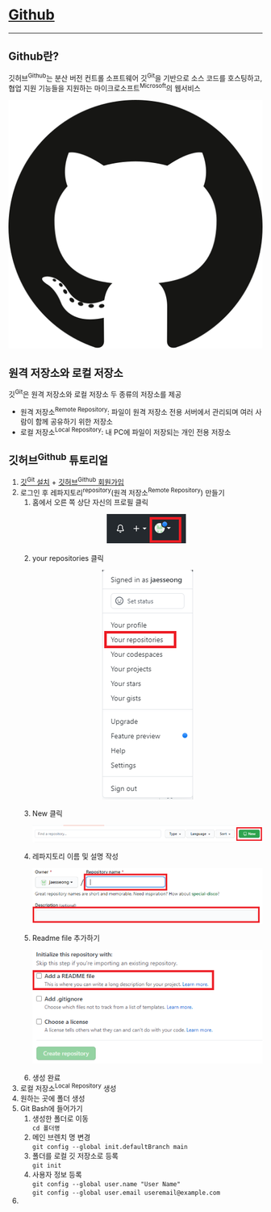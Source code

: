 # [Github](github.com)

-----

## Github란?

깃허브<sup>Github</sup>는 분산 버전 컨트롤 소프트웨어 깃<sup>Git</sup>을 기반으로 소스 코드를 호스팅하고, 협업 지원 기능들을 지원하는 마이크로소프트<sup>Microsoft</sup>의 웹서비스

<img src="image/github-seeklogo.com.svg">





## 원격 저장소와 로컬 저장소

깃<sup>Git</sup>은 원격 저장소와 로컬 저장소 두 종류의 저장소를 제공

- 원격 저장소<sup>Remote Repository</sup>: 파일이 원격 저장소 전용 서버에서 관리되며 여러 사람이 함께 공유하기 위한 저장소
- 로컬 저장소<sup>Local Repository</sup>: 내 PC에 파일이 저장되는 개인 전용 저장소



## 깃허브<sup>Github</sup> 튜토리얼

1. [깃<sup>Git</sup> 설치](https://git-scm.com/) + [깃허브<sup>Github</sup> 회원가입](https://github.com/)
2. 로그인 후 레파지토리<sup>repository</sup>(원격 저장소<sup>Remote Repository</sup>) 만들기 
   1. 홈에서 오른 쪽 상단 자신의 프로필 클릭 </br><p align="center"> ![github_tutorial_001](./image/github_tutorial_001.PNG)</p>
   2. your repositories 클릭 <br/><p align="center">![github_tutorial_002](image\github_tutorial_002.PNG)</p>
   3. New 클릭</br><p align="center">![github_tutorial_003](image\github_tutorial_003.PNG)</p>
   4. 레파지토리 이름 및 설명 작성</br><p align="center">![github_tutorial_004](image\github_tutorial_004.PNG)</p>
   5. Readme file 추가하기</br> <p align="center">![github_tutorial_005](image\github_tutorial_005.PNG)</p>
   6. 생성 완료
3.  로컬 저장소<sup>Local Repository</sup> 생성
   1. 원하는 곳에 폴더 생성
   2. Git Bash에 들어가기
      1.  생성한 폴더로 이동</br>`cd 폴더명`
      2.  메인 브렌치 명 변경</br> `git config --global init.defaultBranch main`
      3.  폴더를 로컬 깃 저장소로 등록</br> `git init`
      4.  사용자 정보 등록</br> `git config --global user.name "User Name"`</br>`git config --global user.email useremail@example.com`
   3. 



